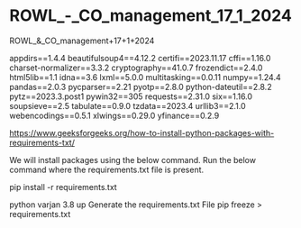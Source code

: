# ROWL_-_CO_management_17_1_2024
ROWL_&amp;_CO_management+17+1+2024





appdirs==1.4.4
beautifulsoup4==4.12.2
certifi==2023.11.17
cffi==1.16.0
charset-normalizer==3.3.2
cryptography==41.0.7
frozendict==2.4.0
html5lib==1.1
idna==3.6
lxml==5.0.0
multitasking==0.0.11
numpy==1.24.4
pandas==2.0.3
pycparser==2.21
pyotp==2.8.0
python-dateutil==2.8.2
pytz==2023.3.post1
pywin32==305
requests==2.31.0
six==1.16.0
soupsieve==2.5
tabulate==0.9.0
tzdata==2023.4
urllib3==2.1.0
webencodings==0.5.1
xlwings==0.29.0
yfinance==0.2.9

https://www.geeksforgeeks.org/how-to-install-python-packages-with-requirements-txt/


We will install packages using the below command. Run the below command where the requirements.txt file is present.

pip install -r requirements.txt





python varjan 3.8   up 
Generate the requirements.txt File
pip freeze > requirements.txt

